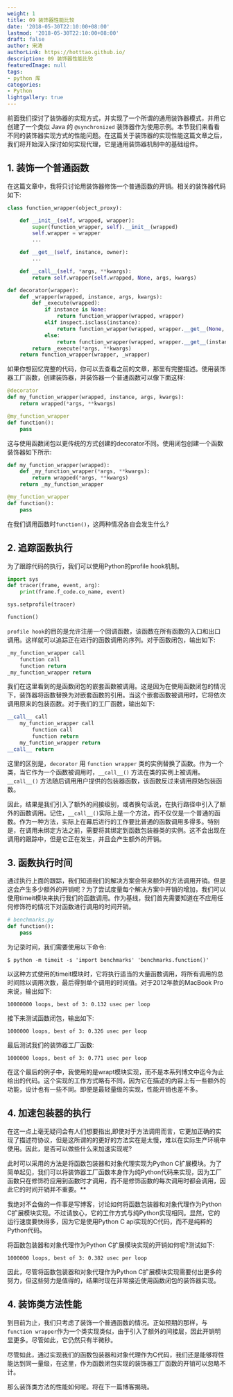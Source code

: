 ```yaml
---
weight: 1
title: 09 装饰器性能比较
date: '2018-05-30T22:10:00+08:00'
lastmod: '2018-05-30T22:10:00+08:00'
draft: false
author: 宋涛
authorLink: https://hotttao.github.io/
description: 09 装饰器性能比较
featuredImage: null
tags:
- python 库
categories:
- Python
lightgallery: true
---
```



前面我们探讨了装饰器的实现方式，并实现了一个所谓的通用装饰器模式，并用它创建了一个类似 Java 的 `@synchronized` 装饰器作为使用示例。本节我们来看看不同的装饰器实现方式的性能问题。在这篇关于装饰器的实现性能这篇文章之后，我们将开始深入探讨如何实现代理，它是通用装饰器机制中的基础组件。
<!-- more -->


## 1. 装饰一个普通函数
在这篇文章中，我将只讨论用装饰器修饰一个普通函数的开销。相关的装饰器代码如下:

```python
class function_wrapper(object_proxy):  

    def __init__(self, wrapped, wrapper):
        super(function_wrapper, self).__init__(wrapped)
        self.wrapper = wrapper
        ...

    def __get__(self, instance, owner):
        ...

    def __call__(self, *args, **kwargs):
        return self.wrapper(self.wrapped, None, args, kwargs)  

def decorator(wrapper):
    def _wrapper(wrapped, instance, args, kwargs):
        def _execute(wrapped):
            if instance is None:
                return function_wrapper(wrapped, wrapper)
            elif inspect.isclass(instance):
                return function_wrapper(wrapped, wrapper.__get__(None, instance))
            else:
                return function_wrapper(wrapped, wrapper.__get__(instance, type(instance)))
        return _execute(*args, **kwargs)
    return function_wrapper(wrapper, _wrapper)
```

如果你想回忆完整的代码，你可以去查看之前的文章，那里有完整描述。使用装饰器工厂函数，创建装饰器，并装饰器一个普通函数可以像下面这样:

```python
@decorator
def my_function_wrapper(wrapped, instance, args, kwargs):
    return wrapped(*args, **kwargs)  

@my_function_wrapper
def function():
    pass
```

这与使用函数闭包以更传统的方式创建的decorator不同。使用闭包创建一个函数装饰器如下所示:

```python
def my_function_wrapper(wrapped):
    def _my_function_wrapper(*args, **kwargs):
        return wrapped(*args, **kwargs)
    return _my_function_wrapper

@my_function_wrapper
def function():
    pass
```
在我们调用函数时`function()`，这两种情况各自会发生什么?


## 2. 追踪函数执行

为了跟踪代码的执行，我们可以使用Python的profile hook机制。

```python
import sys
def tracer(frame, event, arg):
    print(frame.f_code.co_name, event)

sys.setprofile(tracer)

function()
```

`profile hook`的目的是允许注册一个回调函数，该函数在所有函数的入口和出口调用。这样就可以追踪正在进行的函数调用的序列。对于函数闭包，输出如下:

```python
_my_function_wrapper call
    function call
    function return
_my_function_wrapper return
```

我们在这里看到的是函数闭包的嵌套函数被调用。这是因为在使用函数闭包的情况下，装饰器将函数替换为对嵌套函数的引用。当这个嵌套函数被调用时，它将依次调用原来的包装函数。对于我们的工厂函数，输出如下:

```python
__call__ call
    my_function_wrapper call
        function call
        function return
    my_function_wrapper return
__call__ return
```

这里的区别是，`decorator` 用 `function wrapper` 类的实例替换了函数。作为一个类，当它作为一个函数被调用时，`__call__()` 方法在类的实例上被调用。`__call__()` 方法随后调用用户提供的包装器函数，该函数反过来调用原始包装函数。

因此，结果是我们引入了额外的间接级别，或者换句话说，在执行路径中引入了额外的函数调用。记住，`__call__()`实际上是一个方法，而不仅仅是一个普通的函数。作为一种方法，实际上在幕后进行的工作要比普通的函数调用多得多。特别是，在调用未绑定方法之前，需要将其绑定到函数包装器类的实例。这不会出现在调用的跟踪中，但是它正在发生，并且会产生额外的开销。

## 3. 函数执行时间
通过执行上面的跟踪，我们知道我们的解决方案会带来额外的方法调用开销。但是这会产生多少额外的开销呢？为了尝试度量每个解决方案中开销的增加，我们可以使用timeit模块来执行我们的函数调用。作为基线，我们首先需要知道在不应用任何修饰符的情况下对函数进行调用的时间开销。

```python
# benchmarks.py
def function():
    pass
```

为记录时间，我们需要使用以下命令:

`$ python -m timeit -s 'import benchmarks' 'benchmarks.function()'`

以这种方式使用的timeit模块时，它将执行适当的大量函数调用，将所有调用的总时间除以调用次数，最后得到单个调用的时间值。对于2012年款的MacBook Pro来说，输出如下:

`10000000 loops, best of 3: 0.132 usec per loop`

接下来测试函数闭包，输出如下:

`1000000 loops, best of 3: 0.326 usec per loop`

最后测试我们的装饰器工厂函数:

`1000000 loops, best of 3: 0.771 usec per loop`

在这个最后的例子中，我使用的是wrapt模块实现，而不是本系列博文中迄今为止给出的代码。这个实现的工作方式略有不同，因为它在描述的内容上有一些额外的功能，设计也有一些不同。即便是最轻量级的实现，性能开销也差不多。

## 4. 加速包装器的执行
在这一点上毫无疑问会有人们想要指出,即使对于方法调用而言，它更加正确的实现了描述符协议，但是这所谓的的更好的方法实在是太慢，难以在实际生产环境中使用。因此，是否可以做些什么来加速实现呢?

此时可以采用的方法是将函数包装器和对象代理实现为Python C扩展模块。为了简单起见，我们可以将装饰器工厂函数本身作为纯Python代码来实现，因为工厂函数只在修饰符应用到函数时才调用，而不是修饰函数的每次调用时都会调用，因此它的时间开销并不重要。**

我绝对不会做的一件事是写博客，讨论如何将函数包装器和对象代理作为Python C扩展模块实现。不过请放心，它的工作方式与纯Python实现相同。显然，它的运行速度要快得多，因为它是使用Python C api实现的C代码，而不是纯粹的Python代码。

将函数包装器和对象代理作为Python C扩展模块实现的开销如何呢?测试如下:

`1000000 loops, best of 3: 0.382 usec per loop`

因此，尽管将函数包装器和对象代理作为Python C扩展模块实现需要付出更多的努力，但这些努力是值得的，结果时现在非常接近使用函数闭包的装饰器实现。

## 4. 装饰类方法性能
到目前为止，我们只考虑了装饰一个普通函数的情况。正如预期的那样，与`function wrapper`作为一个类实现类似，由于引入了额外的间接层，因此开销明显更多。尽管如此，它仍然只有半微秒。

尽管如此，通过实现我们的函数包装器和对象代理作为C代码，我们还是能够将性能达到同一量级，在这里，作为函数闭包实现的装饰器工厂函数的开销可以忽略不计。

那么装饰类方法的性能如何呢。将在下一篇博客揭晓。
